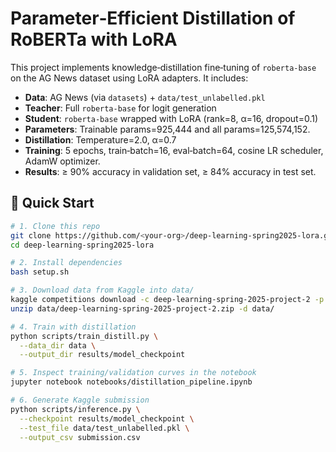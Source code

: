 # Parameter‑Efficient Distillation of RoBERTa with LoRA

This project implements knowledge‐distillation fine‑tuning of `roberta-base` on the AG News dataset using LoRA adapters. It includes:

- **Data**: AG News (via `datasets`) + `data/test_unlabelled.pkl`
- **Teacher**: Full `roberta-base` for logit generation
- **Student**: `roberta-base` wrapped with LoRA (rank=8, α=16, dropout=0.1)
- **Parameters**: Trainable params=925,444 and all params=125,574,152.
- **Distillation**: Temperature=2.0, α=0.7  
- **Training**: 5 epochs, train‐batch=16, eval‐batch=64, cosine LR scheduler, AdamW optimizer.
- **Results**: ≥ 90% accuracy in validation set, ≥ 84% accuracy in test set.

## 🚀 Quick Start

```bash
# 1. Clone this repo
git clone https://github.com/<your-org>/deep-learning-spring2025-lora.git
cd deep-learning-spring2025-lora

# 2. Install dependencies
bash setup.sh

# 3. Download data from Kaggle into data/
kaggle competitions download -c deep-learning-spring-2025-project-2 -p data/
unzip data/deep-learning-spring-2025-project-2.zip -d data/

# 4. Train with distillation
python scripts/train_distill.py \
  --data_dir data \
  --output_dir results/model_checkpoint

# 5. Inspect training/validation curves in the notebook
jupyter notebook notebooks/distillation_pipeline.ipynb

# 6. Generate Kaggle submission
python scripts/inference.py \
  --checkpoint results/model_checkpoint \
  --test_file data/test_unlabelled.pkl \
  --output_csv submission.csv

